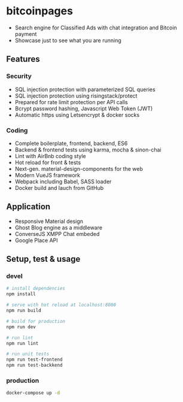 # bitcoinpages

- Search engine for Classified Ads with chat integration and Bitcoin payment 
- Showcase just to see what you are running

## Features

### Security

- SQL injection protection with parameterized SQL queries
- SQL injection protection using risingstack/protect
- Prepared for rate limit protection per API calls
- Bcrypt password hashing, Javascript Web Token (JWT)
- Automatic https using Letsencrypt & docker socks

### Coding

- Complete boilerplate, frontend, backend, ES6
- Backend & frontend tests using karma, mocha & sinon-chai
- Lint with AirBnb coding style
- Hot reload for front & tests 
- Next-gen. material-design-components for the web
- Modern VueJS framework
- Webpack including Babel, SASS loader
- Docker build and lauch from GitHub

## Application

- Responsive Material design
- Ghost Blog engine as a middleware
- ConverseJS XMPP Chat embeded
- Google Place API

## Setup, test & usage

### devel

``` bash
# install dependencies
npm install

# serve with hot reload at localhost:8080
npm run build

# build for production
npm run dev

# run lint
npm run lint

# run unit tests
npm run test-frontend
npm run test-backkend
```

### production

``` bash
docker-compose up -d
```